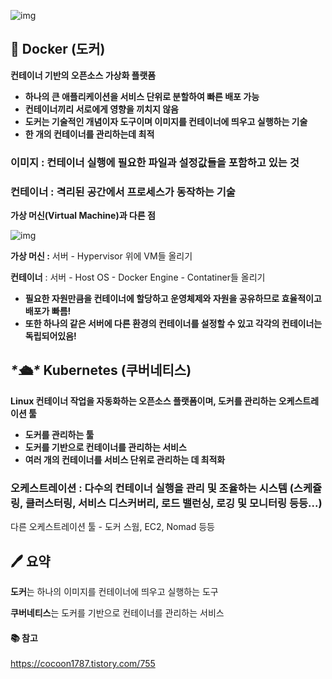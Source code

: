 ![img](https://blog.kakaocdn.net/dn/rzOjo/btrlzMGIkfU/gsh99GWcJIitMoPZtiU4nk/img.jpg)







## **🐳 Docker (도커)**

**컨테이너 기반의 오픈소스 가상화 플랫폼**

- **하나의 큰 애플리케이션을 서비스 단위로 분할하여 빠른 배포 가능**
- **컨테이너끼리 서로에게 영향을 끼치지 않음**
- **도커는 기술적인 개념이자 도구이며 이미지를 컨테이너에 띄우고 실행하는 기술**
- **한 개의 컨테이너를 관리하는데 최적**

 

### 이미지 : 컨테이너 실행에 필요한 파일과 설정값들을 포함하고 있는 것

### 컨테이너 : 격리된 공간에서 프로세스가 동작하는 기술

 

**가상 머신(Virtual Machine)과 다른 점**



![img](https://blog.kakaocdn.net/dn/bZqFgb/btrlzMNuhoN/HD0OnPezYueXKKupzyXtek/img.jpg)



**가상 머신 :** 서버 - Hypervisor 위에 VM들 올리기

**컨테이너** : 서버 - Host OS - Docker Engine - Contatiner들 올리기

- **필요한 자원만큼을 컨테이너에 할당하고 운영체제와 자원을 공유하므로 효율적이고 배포가 빠름!**
- **또한 하나의 같은 서버에 다른 환경의 컨테이너를 설정할 수 있고 각각의 컨테이너는 독립되어있음!**

 

 

##  

## ***\*🛳️\** Kubernetes (쿠버네티스)**

**Linux 컨테이너 작업을 자동화하는 오픈소스 플랫폼이며, 도커를 관리하는 오케스트레이션 툴** 

- **도커를 관리하는 툴**
- **도커를 기반으로 컨테이너를 관리하는 서비스**
- **여러 개의 컨테이너를 서비스 단위로 관리하는 데 최적화**

 

### 오케스트레이션 : 다수의 컨테이너 실행을 관리 및 조율하는 시스템 (스케쥴링, 클러스터링, 서비스 디스커버리, 로드 밸런싱, 로깅 및 모니터링 등등...)

다른 오케스트레이션 툴 - 도커 스웜, EC2, Nomad 등등

 

 

## **🖊️ 요약**

**도커**는 하나의 이미지를 컨테이너에 띄우고 실행하는 도구

**쿠버네티스**는 도커를 기반으로 컨테이너를 관리하는 서비스

 

 

#### **📚 참고**

https://cocoon1787.tistory.com/755